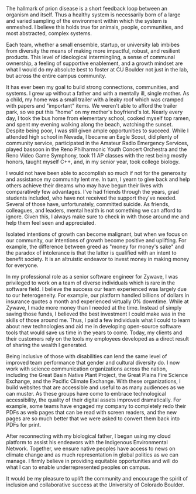 The hallmark of prion disease is a short feedback loop between an organism and itself. Thus a healthy system is necessarily born of a large and varied sampling of the environment within which the system is enmeshed. I believe this holds true for animals, people, communities, and most abstracted, complex systems. 

Each team, whether a small ensemble, startup, or university lab imbibes from diversity the means of making more impactful, robust, and resilient products. This level of ideological intermingling, a sense of communal ownership, a feeling of supportive enablement, and a growth mindset are what I would do my absolute best to foster at CU Boulder not just in the lab, but across the entire campus community.

It has ever been my goal to build strong connections, communities, and systems. I grew up without a father and with a mentally ill, single mother. As a child, my home was a small trailer with a leaky roof which was cramped with papers and "important" items. We weren't able to afford the trailer park, so we put this "home" on my mother's boyfriend's lot. Nearly every day, I took the bus home from elementary school, cooked myself top ramen, and spent my evening walking along the beach, watching the sunset. Despite being poor, I was still given ample opportunities to succeed. While I attended high school in Nevada, I became an Eagle Scout, did plenty of community service, participated in the Amateur Radio Emergency Services, played bassoon in the Reno Philharmonic Youth Concert Orchestra and the Reno Video Game Symphony, took 11 AP classes with the rest being mostly honors, taught myself C++, and, in my senior year, took college biology.

I would not have been able to accomplish so much if not for the generosity and assistance my community lent me. In turn, I yearn to give back and help others achieve their dreams who may have begun their lives with comparatively few advantages. I've had friends through the years, grad students included, who have not received the support they've needed. Several of those have, unfortunately, committed suicide. As friends, colleagues, and leaders, mental health is not something we can afford to ignore. Given this, I always make sure to check in with those around me and help them feel seen and appreciated.

Isolated intentions of growth can become malignant, but when we focus on our community, our intentions of growth become positive and uplifting. For example, the difference between greed as "money for money's sake" and the paradox of intolerance is that the latter is qualified with an intent to benefit society. It is an altruistic endeavor to invest money in making money for everyone.

In my professional role as a senior software engineer for Zywave, I was privileged to work on a team of diverse individuals which is rare in the software field. I believe the success our team experienced was largely due to our heterogeneity. For example, our platform handled billions of dollars in insurance quotes a month and experienced virtually 0% downtime. While at Zywave, I made more money than I needed at the time. Instead of simply saving those funds, I believed the best investment I could make was in the skills of those around me. Thus, I paid a few individuals what I could to learn about new technologies and aid me in developing open-source software tools that would save us time in the years to come. Today, my clients and their customers rely on the tools my employees developed as a direct result of sharing the wealth I generated.

Being inclusive of those with disabilities can lend the same level of improved team performance that gender and cultural diversity do. I now work with science communication organizations across the nation, including the Great Basin Native Plant Project, the Great Plains Fire Science Exchange, and the Pacific Climate Exchange. With these organizations, I build websites that are accessible and useful to as many audiences as we can muster. As these groups have come to embrace technological accessibility, the quality of their digital assets improved dramatically. For example, some teams have engaged my company to completely redo their PDFs as web pages that can be read with screen readers, and the new pages are so much better that we were asked to convert them back into PDFs for print.

After reconnecting with my biological father, I began using my cloud platform to assist his endeavors with the Indigenous Environmental Network. Together, we ensure native peoples have access to news on climate change and as much representation in global politics as we can manage. I firmly believe in providing equitable opportunities and will do what I can to enable underrepresented peoples on campus.

It would be my pleasure to uplift the community and encourage the spirit of inclusion and collaborative success at the University of Colorado Boulder.